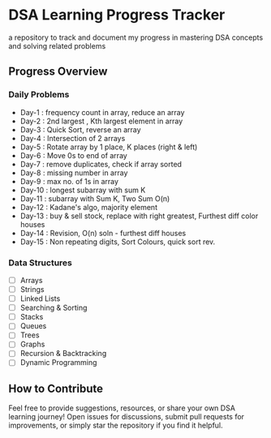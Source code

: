 # DSA Learning Progress Tracker 
a repository to track and document my progress in mastering DSA concepts and solving related problems  

  

## Progress Overview  

### Daily Problems  

- Day-1 : frequency count in array, reduce an array
- Day-2 : 2nd largest , Kth largest element in array
- Day-3 : Quick Sort, reverse an array
- Day-4 : Intersection of 2 arrays
- Day-5 : Rotate array by 1 place, K places (right & left)
- Day-6 : Move 0s to end of array 
- Day-7 : remove duplicates, check if array sorted
- Day-8 : missing number in array
- Day-9 : max no. of 1s in array
- Day-10 : longest subarray with sum K
- Day-11 : subarray with Sum K, Two Sum O(n)
- Day-12 : Kadane's algo, majority element
- Day-13 : buy & sell stock, replace with right greatest, Furthest diff color houses
- Day-14 : Revision, O(n) soln - furthest diff houses
- Day-15 : Non repeating digits, Sort Colours, quick sort rev.

### Data Structures

- [ ] Arrays
- [ ] Strings
- [ ] Linked Lists
- [ ] Searching & Sorting
- [ ] Stacks
- [ ] Queues
- [ ] Trees
- [ ] Graphs
- [ ] Recursion & Backtracking
- [ ] Dynamic Programming

## How to Contribute

Feel free to provide suggestions, resources, or share your own DSA learning journey! Open issues for discussions, submit pull requests for improvements, or simply star the repository if you find it helpful.


